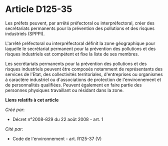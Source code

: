 # Article D125-35

Les préfets peuvent, par arrêté préfectoral ou interpréfectoral, créer des secrétariats permanents pour la prévention des
pollutions et des risques industriels (SPPPI). 

L'arrêté préfectoral ou interpréfectoral définit la zone géographique pour laquelle le secrétariat permanent pour la
prévention des pollutions et des risques industriels est compétent et fixe la liste de ses membres. 

Les secrétariats permanents pour la prévention des pollutions et des risques industriels peuvent être composés notamment de
représentants des services de l'Etat, des collectivités territoriales, d'entreprises ou organismes à caractère industriel ou
d'associations de protection de l'environnement et de personnalités qualifiées. Peuvent également en faire partie des
personnes physiques travaillant ou résidant dans la zone.

**Liens relatifs à cet article**

_Créé par_:

  - Décret n°2008-829 du 22 août 2008 - art. 1

_Cité par_:

  - Code de l'environnement - art. R125-37 (V)
